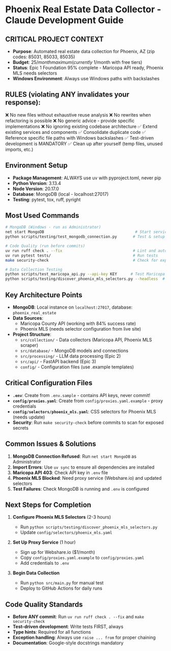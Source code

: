 # Phoenix Real Estate Data Collector - Claude Development Guide

## CRITICAL PROJECT CONTEXT
- **Purpose**: Automated real estate data collection for Phoenix, AZ (zip codes: 85031, 85033, 85035)
- **Budget**: $25/month maximum (currently ~$1/month with free tiers)
- **Status**: Epic 1 Foundation 95% complete - Maricopa API ready, Phoenix MLS needs selectors
- **Windows Environment**: Always use Windows paths with backslashes

## RULES (violating ANY invalidates your response):
❌ No new files without exhaustive reuse analysis
❌ No rewrites when refactoring is possible
❌ No generic advice - provide specific implementations
❌ No ignoring existing codebase architecture
✅ Extend existing services and components
✅ Consolidate duplicate code
✅ Reference specific file paths with Windows backslashes
✅ Test-driven development is MANDATORY
✅ Clean up after yourself (temp files, unused imports, etc.)

## Environment Setup
- **Package Management**: ALWAYS use uv with pyproject.toml, never pip
- **Python Version**: 3.13.4
- **Node Version**: 20.17.0
- **Database**: MongoDB (local - localhost:27017)
- **Testing**: pytest, tox, ruff, pyright

## Most Used Commands

```bash
# MongoDB (Windows - run as Administrator)
net start MongoDB                                        # Start service
python scripts/testing/test_mongodb_connection.py       # Test & setup database

# Code Quality (run before commits)
uv run ruff check . --fix                               # Lint and auto-fix
uv run pytest tests/                                    # Run tests
make security-check                                     # Check for exposed secrets

# Data Collection Testing
python scripts/test_maricopa_api.py --api-key KEY      # Test Maricopa API
python scripts/testing/discover_phoenix_mls_selectors.py --headless  # Find MLS selectors
```

## Key Architecture Points

- **MongoDB**: Local instance on `localhost:27017`, database: `phoenix_real_estate`
- **Data Sources**: 
  - Maricopa County API (working with 84% success rate)
  - Phoenix MLS (needs selector configuration from live site)
- **Project Structure**:
  - `src/collection/` - Data collectors (Maricopa API, Phoenix MLS scraper)
  - `src/database/` - MongoDB models and connections
  - `src/processing/` - LLM data processing (Epic 2)
  - `src/api/` - FastAPI backend (Epic 3)
  - `config/` - Configuration files (use .example templates)

## Critical Configuration Files

- **`.env`**: Create from `.env.sample` - contains API keys, never commit!
- **`config/proxies.yaml`**: Create from `config/proxies.yaml.example` - proxy credentials
- **`config/selectors/phoenix_mls.yaml`**: CSS selectors for Phoenix MLS (needs update)
- **Security**: Run `make security-check` before commits to scan for exposed secrets

## Common Issues & Solutions

1. **MongoDB Connection Refused**: Run `net start MongoDB` as Administrator
2. **Import Errors**: Use `uv sync` to ensure all dependencies are installed
3. **Maricopa API 403**: Check API key in `.env` file
4. **Phoenix MLS Blocked**: Need proxy service (Webshare.io) and updated selectors
5. **Test Failures**: Check MongoDB is running and `.env` is configured

## Next Steps for Completion

1. **Configure Phoenix MLS Selectors** (2-3 hours)
   - Run `python scripts/testing/discover_phoenix_mls_selectors.py`
   - Update `config/selectors/phoenix_mls.yaml`
   
2. **Set Up Proxy Service** (1 hour)
   - Sign up for Webshare.io ($1/month)
   - Copy `config/proxies.yaml.example` to `config/proxies.yaml`
   - Add credentials to `.env`
   
3. **Begin Data Collection**
   - Run `python src/main.py` for manual test
   - Deploy to GitHub Actions for daily runs

## Code Quality Standards

- **Before ANY commit**: Run `uv run ruff check . --fix` and `make security-check`
- **Test-driven development**: Write tests FIRST, always
- **Type hints**: Required for all functions
- **Exception handling**: Always use `raise ... from` for proper chaining
- **Documentation**: Google-style docstrings mandatory